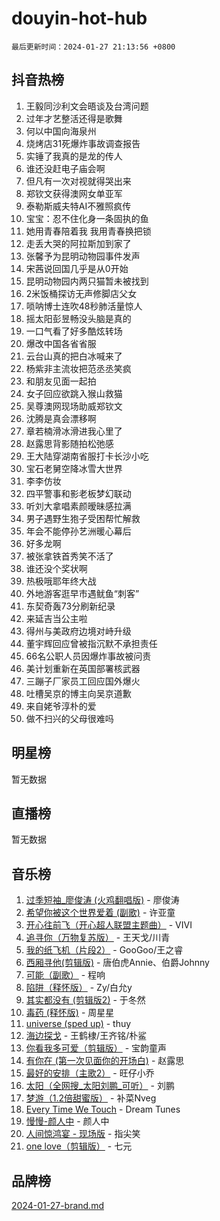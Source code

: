 # douyin-hot-hub

`最后更新时间：2024-01-27 21:13:56 +0800`

## 抖音热榜

1. 王毅同沙利文会晤谈及台湾问题
1. 过年才艺整活还得是歌舞
1. 何以中国向海泉州
1. 烧烤店31死爆炸事故调查报告
1. 实锤了我真的是龙的传人
1. 谁还没赶电子庙会啊
1. 但凡有一次对视就得哭出来
1. 郑钦文获得澳网女单亚军
1. 泰勒斯威夫特AI不雅照疯传
1. 宝宝：忍不住化身一条固执的鱼
1. 她用青春陪着我 我用青春换把锁
1. 走丢大哭的阿拉斯加到家了
1. 张馨予为昆明动物园事件发声
1. 宋茜说回国几乎是从0开始
1. 昆明动物园内两只猫暂未被找到
1. 2米饭桶探访无声修脚店父女
1. 唢呐博士连吹48秒肺活量惊人
1. 摇太阳彭昱畅没头脑是真的
1. 一口气看了好多酷炫转场
1. 爆改中国各省省服
1. 云台山真的把白冰喊来了
1. 杨紫非主流妆把范丞丞笑疯
1. 和朋友见面一起拍
1. 女子回应欲跳入猴山救猫
1. 吴尊澳网现场助威郑钦文
1. 沈腾是真会漂移啊
1. 章若楠滑冰滑进我心里了
1. 赵露思背影随拍松弛感
1. 王大陆穿湖南省服打卡长沙小吃
1. 宝石老舅空降冰雪大世界
1. 李李仿妆
1. 四平警事和影老板梦幻联动
1. 听刘大拿唱素颜暧昧感拉满
1. 男子遇野生狍子受困帮忙解救
1. 年会不能停孙艺洲暖心幕后
1. 好多龙啊
1. 被张拿铁首秀笑不活了
1. 谁还没个奖状啊
1. 热极哦耶年终大战
1. 外地游客逛早市遇鱿鱼“刺客”
1. 东契奇轰73分刷新纪录
1. 来延吉当公主啦
1. 得州与美政府边境对峙升级
1. 董宇辉回应曾被指沉默不承担责任
1. 66名公职人员因爆炸事故被问责
1. 美计划重新在英国部署核武器
1. 三蹦子厂家员工回应国外爆火
1. 吐槽吴京的博主向吴京道歉
1. 来自姥爷淳朴的爱
1. 做不扫兴的父母很难吗

## 明星榜

暂无数据

## 直播榜

暂无数据

## 音乐榜

1. [过季短袖_廖俊涛 (火鸡翻唱版)](https://sf86-cdn-tos.douyinstatic.com/obj/tos-cn-ve-2774/ogQVJl0tRBKxQgZji7YClFEBrVDeHpPTWfCZbQ) - 廖俊涛
1. [希望你被这个世界爱着 (副歌)](https://sf86-cdn-tos.douyinstatic.com/obj/tos-cn-ve-2774/oUHCmWQfZlE3QQBKBeD8rCFLpJzPgCpImhsxMt) - 许亚童
1. [开心往前飞（开心超人联盟主题曲）](https://sf3-cdn-tos.douyinstatic.com/obj/tos-cn-ve-2774/9d8fb7c82cf1421fb93a9fe925275e0a) - VIVI
1. [追寻你（万物复苏版）](https://sf6-cdn-tos.douyinstatic.com/obj/tos-cn-ve-2774/oYeAZJsbjIDit9APmBg8u6uDUQnHmoCf3gbo74) - 王天戈/川青
1. [我的纸飞机（片段2）](https://sf6-cdn-tos.douyinstatic.com/obj/tos-cn-ve-2774/oM2ZrKcg2CD5AeRB2gkeXOFB1IxAGJdZPazYHf) - GooGoo/王之睿
1. [西厢寻他(剪辑版)](https://sf86-cdn-tos.douyinstatic.com/obj/tos-cn-ve-2774/oUsAVfAQKlRNxEv5qxvIB8o5qmIWUcXbzJKJhw) - 唐伯虎Annie、伯爵Johnny
1. [可能（副歌）](https://sf3-cdn-tos.douyinstatic.com/obj/tos-cn-ve-2774/cde1731888894259b333569393c2fb51) - 程响
1. [陷阱（释怀版）](https://sf86-cdn-tos.douyinstatic.com/obj/tos-cn-ve-2774/oE8C21LeZrzKLDFfQYgMzx4GAIHageG5IzayY7) - Zy/白允y
1. [其实都没有 (剪辑版2)](https://sf3-cdn-tos.douyinstatic.com/obj/tos-cn-ve-2774/oEBNQenHZtBhxYjGgUDQk0BCHTigQafgFlbQ7k) - 于冬然
1. [毒药 (释怀版)](https://sf86-cdn-tos.douyinstatic.com/obj/tos-cn-ve-2774/oYILMEAzspdZBIzy4frJNB8ZHPHWAhiwowd4Ad) - 周星星
1. [universe (sped up)](https://sf3-cdn-tos.douyinstatic.com/obj/tos-cn-ve-2774/oIQnurQLDCsdYeegkM4CKuVb23MZBXtX6QB8bv) - thuy
1. [海边探戈](https://sf3-cdn-tos.douyinstatic.com/obj/tos-cn-ve-2774/os9gE0VQCGqt6VQkZDyBBYvfSDY0QFe3vVmubn) - 王鹤棣/王齐铭/朴鲨
1. [你看我多可爱（剪辑版）](https://sf3-cdn-tos.douyinstatic.com/obj/tos-cn-ve-2774/018d241ee66a4a189b2fa9ea2fe3363d) - 宝韵童声
1. [有你在 (第一次见面你的开场白)](https://sf86-cdn-tos.douyinstatic.com/obj/tos-cn-ve-2774/oAthrQ3ClJBfI57uBoFEgNDYtNCZ0TSYQQfxQ0) - 赵露思
1. [最好的安排（主歌2）](https://sf3-cdn-tos.douyinstatic.com/obj/tos-cn-ve-2774/oMMZX1DuHpMwgoDztBmZswgQnbCeeANZxBHkFY) - 旺仔小乔
1. [太阳（全网搜_太阳刘鹏_可听）](https://sf86-cdn-tos.douyinstatic.com/obj/tos-cn-ve-2774/ogWbyIQnlBFImVbeDocRdCIYtBHlbJXgfZMvgz) - 刘鹏
1. [梦游（1.2倍甜蜜版）](https://sf86-cdn-tos.douyinstatic.com/obj/tos-cn-ve-2774/o4gyAUm8hwufoEABmwVIiQtHsFuGzAEEWtNMzo) - 补菜Nveg
1. [Every Time We Touch](https://sf86-cdn-tos.douyinstatic.com/obj/tos-cn-ve-2774/ogN6lUKQeBBfEVhIOMikG1CcJjugxk1tztZyhP) - Dream Tunes
1. [慢慢-颜人中](https://sf86-cdn-tos.douyinstatic.com/obj/tos-cn-ve-2774/ocjHNfBXdBxQNC8ZGAeoLMFTUgtBg8bkExunDC) - 颜人中
1. [人间惊鸿宴 - 现场版](https://sf3-cdn-tos.douyinstatic.com/obj/tos-cn-ve-2774/osF4mrPePAf2Yv8Wfr5fATCHZwL5h1QiGQAKwz) - 指尖笑
1. [one love（剪辑版）](https://sf86-cdn-tos.douyinstatic.com/obj/tos-cn-ve-2774/o4utbbKzHedACBQ0bkG7ZBgUvDQzbBDnYd1f1k) - 七元

## 品牌榜

[2024-01-27-brand.md](2024-01-27-brand.md)
